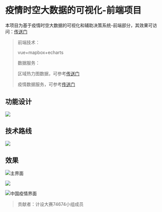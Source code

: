 # 疫情时空大数据的可视化-前端项目

本项目为基于疫情时空大数据的可视化和辅助决策系统-前端部分，其效果可访问：[传送门](http://www.snake8859.top/DataBoard/index.html)

> 前端技术：
>
> vue+mapbox+echarts
>
> 数据服务：
>
> 区域热力图数据，可参考[传送门](https://github.com/Snake8859/heatmap-snake)
>
> 疫情数据服务，可参考[传送门](https://github.com/Snake8859/COVID-19-Crawler)

## 功能设计

![](E:\本科\05计算机设计大赛项目\COVID-DataBoard-Vue\images\功能设计.png)

## 技术路线

![](E:\本科\05计算机设计大赛项目\COVID-DataBoard-Vue\images\技术路线.png)

## 效果

![主界面](E:\本科\05计算机设计大赛项目\COVID-DataBoard-Vue\images\主界面.jpg)

![](E:\本科\05计算机设计大赛项目\COVID-DataBoard-Vue\images\世界疫情界面.jpg)

![中国疫情界面](E:\本科\05计算机设计大赛项目\COVID-DataBoard-Vue\images\中国疫情界面.jpg)

> 贡献者：计设大赛74674小组成员